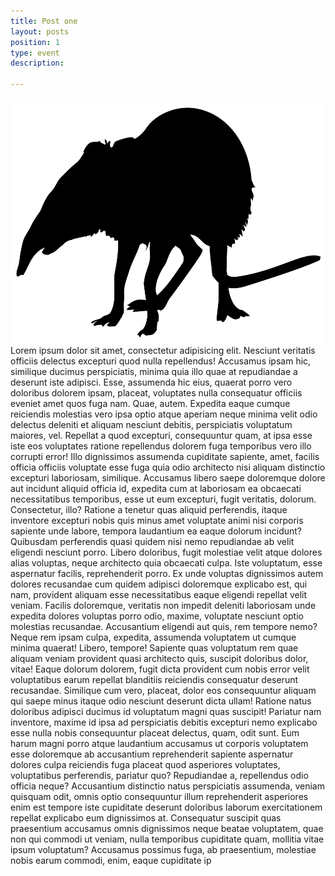 ```yaml
---
title: Post one
layout: posts
position: 1
type: event
description: 

---
```

<img src="assets/shrew.png" alt="">
Lorem ipsum dolor sit amet, consectetur adipisicing elit. Nesciunt veritatis officiis delectus excepturi quod nulla repellendus! Accusamus ipsam hic, similique ducimus perspiciatis, minima quia illo quae at repudiandae a deserunt iste adipisci. Esse, assumenda hic eius, quaerat porro vero doloribus dolorem ipsam, placeat, voluptates nulla consequatur officiis eveniet amet quos fuga nam. Quae, autem. Expedita eaque cumque reiciendis molestias vero ipsa optio atque aperiam neque minima velit odio delectus deleniti et aliquam nesciunt debitis, perspiciatis voluptatum maiores, vel. Repellat a quod excepturi, consequuntur quam, at ipsa esse iste eos voluptates ratione repellendus dolorem fuga temporibus vero illo corrupti error! Illo dignissimos assumenda cupiditate sapiente, amet, facilis officia officiis voluptate esse fuga quia odio architecto nisi aliquam distinctio excepturi laboriosam, similique. Accusamus libero saepe doloremque dolore aut incidunt aliquid officia id, expedita cum at laboriosam ea obcaecati necessitatibus temporibus, esse ut eum excepturi, fugit veritatis, dolorum. Consectetur, illo? Ratione a tenetur quas aliquid perferendis, itaque inventore excepturi nobis quis minus amet voluptate animi nisi corporis sapiente unde labore, tempora laudantium ea eaque dolorum incidunt? Quibusdam perferendis quasi quidem nisi nemo repudiandae ab velit eligendi nesciunt porro. Libero doloribus, fugit molestiae velit atque dolores alias voluptas, neque architecto quia obcaecati culpa. Iste voluptatum, esse aspernatur facilis, reprehenderit porro. Ex unde voluptas dignissimos autem dolores recusandae cum quidem adipisci doloremque explicabo est, qui nam, provident aliquam esse necessitatibus eaque eligendi repellat velit veniam. Facilis doloremque, veritatis non impedit deleniti laboriosam unde expedita dolores voluptas porro odio, maxime, voluptate nesciunt optio molestias recusandae. Accusantium eligendi aut quis, rem tempore nemo? Neque rem ipsam culpa, expedita, assumenda voluptatem ut cumque minima quaerat! Libero, tempore! Sapiente quas voluptatum rem quae aliquam veniam provident quasi architecto quis, suscipit doloribus dolor, vitae! Eaque dolorum dolorem, fugit dicta provident cum nobis error velit voluptatibus earum repellat blanditiis reiciendis consequatur deserunt recusandae. Similique cum vero, placeat, dolor eos consequuntur aliquam qui saepe minus itaque odio nesciunt deserunt dicta ullam! Ratione natus doloribus adipisci ducimus id voluptatum magni quas suscipit! Pariatur nam inventore, maxime id ipsa ad perspiciatis debitis excepturi nemo explicabo esse nulla nobis consequuntur placeat delectus, quam, odit sunt. Eum harum magni porro atque laudantium accusamus ut corporis voluptatem esse doloremque ab accusantium reprehenderit sapiente aspernatur dolores culpa reiciendis fuga placeat quod asperiores voluptates, voluptatibus perferendis, pariatur quo? Repudiandae a, repellendus odio officia neque? Accusantium distinctio natus perspiciatis assumenda, veniam quisquam odit, omnis optio consequuntur illum reprehenderit asperiores enim est tempore iste cupiditate deserunt doloribus laborum exercitationem repellat explicabo eum dignissimos at. Consequatur suscipit quas praesentium accusamus omnis dignissimos neque beatae voluptatem, quae non qui commodi ut veniam, nulla temporibus cupiditate quam, mollitia vitae ipsum voluptatum? Accusamus possimus fuga, ab praesentium, molestiae nobis earum commodi, enim, eaque cupiditate ip
